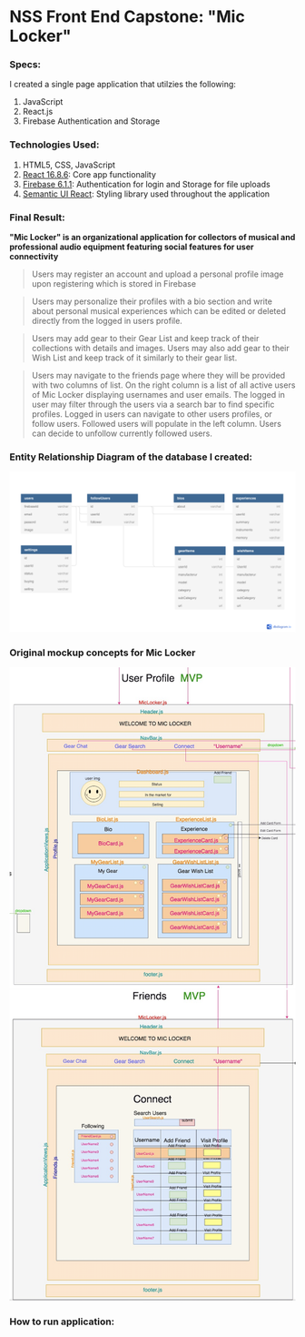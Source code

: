 # NSS Front End Capstone: "Mic Locker"

### Specs:

I created a single page application that utilzies the following:

1. JavaScript
2. React.js
3. Firebase Authentication and Storage

### Technologies Used:

1. HTML5, CSS, JavaScript
2. [React 16.8.6](https://reactjs.org/docs/getting-started.html): Core app functionality
3. [Firebase 6.1.1](https://firebase.google.com/docs): Authentication for login and Storage for file uploads
4. [Semantic UI React](https://react.semantic-ui.com/): Styling library used throughout the application

### Final Result:

**"Mic Locker" is an organizational application for collectors of musical and professional audio equipment featuring social features for user connectivity**

> Users may register an account and upload a personal profile image upon registering which is stored in Firebase

> Users may personalize their profiles with a bio section and write about personal musical experiences which can be edited or deleted directly from the logged in users profile.

> Users may add gear to their Gear List and keep track of their collections with details and images. Users may also add gear to their Wish List and keep track of it similarly to their gear list.

> Users may navigate to the friends page where they will be provided with two columns of list. On the right column is a list of all active users of Mic Locker displaying usernames and user emails. The logged in user may filter through the users via a search bar to find specific profiles. Logged in users can navigate to other users profiles, or follow users. Followed users will populate in the left column. Users can decide to unfollow currently followed users.

### Entity Relationship Diagram of the database I created:

![Mic Locker ERD](./src/img/erd.png)

### Original mockup concepts for Mic Locker

![Mic Locker Profile Page](./src/img/ProfilePage.png)
![Mic Locker Friends Page](./src/img/FriendsPage.png)

### How to run application:
